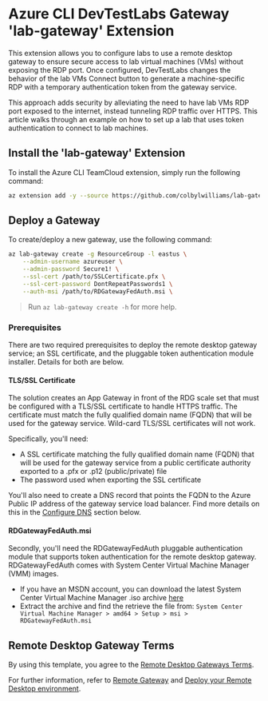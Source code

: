 # Azure CLI DevTestLabs Gateway 'lab-gateway' Extension

This extension allows you to configure labs to use a remote desktop gateway to ensure secure access to lab virtual machines (VMs) without exposing the RDP port. Once configured, DevTestLabs changes the behavior of the lab VMs Connect button to generate a machine-specific RDP with a temporary authentication token from the gateway service.

This approach adds security by alleviating the need to have lab VMs RDP port exposed to the internet, instead tunneling RDP traffic over HTTPS. This article walks through an example on how to set up a lab that uses token authentication to connect to lab machines.

## Install the 'lab-gateway' Extension

To install the Azure CLI TeamCloud extension, simply run the following command:

```sh
az extension add -y --source https://github.com/colbylwilliams/lab-gateway/releases/latest/download/lab_gateway-0.4.0-py2.py3-none-any.whl
```

## Deploy a Gateway

To create/deploy a new gateway, use the following command:

```sh
az lab-gateway create -g ResourceGroup -l eastus \
    --admin-username azureuser \
    --admin-password Secure1! \
    --ssl-cert /path/to/SSLCertificate.pfx \
    --ssl-cert-password DontRepeatPasswords1 \
    --auth-msi /path/to/RDGatewayFedAuth.msi \
```

> Run `az lab-gateway create -h` for more help.

### Prerequisites

There are two required prerequisites to deploy the remote desktop gateway service; an SSL certificate, and the pluggable token authentication module installer. Details for both are below.

#### TLS/SSL Certificate

The solution creates an App Gateway in front of the RDG scale set that must be configured with a TLS/SSL certificate to handle HTTPS traffic. The certificate must match the fully qualified domain name (FQDN) that will be used for the gateway service. Wild-card TLS/SSL certificates will not work.

Specifically, you'll need:

- A SSL certificate matching the fully qualified domain name (FQDN) that will be used for the gateway service from a public certificate authority exported to a .pfx or .p12 (public/private) file
- The password used when exporting the SSL certificate

You'll also need to create a DNS record that points the FQDN to the Azure Public IP address of the gateway service load balancer. Find more details on this in the [Configure DNS](#configure-dns) section below.

#### RDGatewayFedAuth.msi

Secondly, you'll need the RDGatewayFedAuth pluggable authentication module that supports token authentication for the remote desktop gateway. RDGatewayFedAuth comes with System Center Virtual Machine Manager (VMM) images.

- If you have an MSDN account, you can download the latest System Center Virtual Machine Manager .iso archive [here](https://my.visualstudio.com/Downloads?q=System%20Center%20Virtual%20Machine%20Manager%202019&pgroup=)
- Extract the archive and find the retrieve the file from: `System Center Virtual Machine Manager > amd64 > Setup > msi > RDGatewayFedAuth.msi`

## Remote Desktop Gateway Terms

By using this template, you agree to the [Remote Desktop Gateways Terms](https://www.microsoft.com/en-us/licensing/product-licensing/products).

For further information, refer to [Remote Gateway](https://aka.ms/rds) and [Deploy your Remote Desktop environment](https://docs.microsoft.com/en-us/windows-server/remote/remote-desktop-services/rds-deploy-infrastructure).
